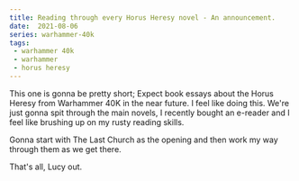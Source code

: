 ```yaml
---
title: Reading through every Horus Heresy novel - An announcement.
date:  2021-08-06
series: warhammer-40k
tags:
 - warhammer 40k
 - warhammer
 - horus heresy
---
```


This one is gonna be pretty short; Expect book essays about the Horus Heresy from Warhammer 40K in the near future. I feel like doing this. We're just gonna spit through the main novels, I recently bought an e-reader and I feel like brushing up on my rusty reading skills.

Gonna start with The Last Church as the opening and then work my way through them as we get there.

That's all, Lucy out.
